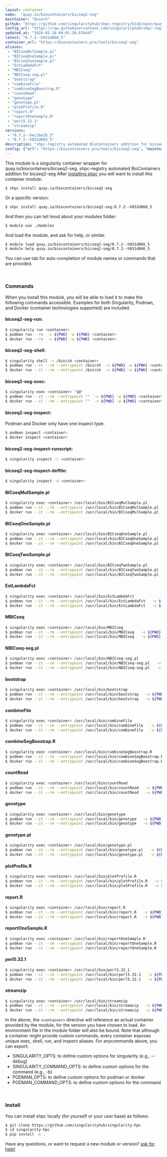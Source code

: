 ```yaml
---
layout: container
name:  "quay.io/biocontainers/bicseq2-seg"
maintainer: "@vsoch"
github: "https://github.com/singularityhub/shpc-registry/blob/main/quay.io/biocontainers/bicseq2-seg/container.yaml"
config_url: "https://raw.githubusercontent.com/singularityhub/shpc-registry/main/quay.io/biocontainers/bicseq2-seg/container.yaml"
updated_at: "2024-03-18 04:01:30.676447"
latest: "0.7.2--h031d066_5"
container_url: "https://biocontainers.pro/tools/bicseq2-seg"
aliases:
 - "BICseqMulSample.pl"
 - "BICseqOneSample.pl"
 - "BICseqTwoSample.pl"
 - "EstLambdaFct"
 - "MBICseq"
 - "NBICseq-seg.pl"
 - "bootstrap"
 - "combineFile"
 - "combineSegBoostrap.R"
 - "countRead"
 - "genotype"
 - "genotype.pl"
 - "plotProfile.R"
 - "report.R"
 - "reportOneSample.R"
 - "perl5.32.1"
 - "streamzip"
versions:
 - "0.7.2--hec16e2b_3"
 - "0.7.2--h031d066_5"
description: "shpc-registry automated BioContainers addition for bicseq2-seg"
config: {"url": "https://biocontainers.pro/tools/bicseq2-seg", "maintainer": "@vsoch", "description": "shpc-registry automated BioContainers addition for bicseq2-seg", "latest": {"0.7.2--h031d066_5": "sha256:fcb6835a9f80e8444e4adb0a75ad39be3044f3c313f316e052379a9aa96ddafd"}, "tags": {"0.7.2--hec16e2b_3": "sha256:84608234d4a71ec86e461f0b9fa73ed10f6069312e2b4b9b2fbf0a31a13106b3", "0.7.2--h031d066_5": "sha256:fcb6835a9f80e8444e4adb0a75ad39be3044f3c313f316e052379a9aa96ddafd"}, "docker": "quay.io/biocontainers/bicseq2-seg", "aliases": {"BICseqMulSample.pl": "/usr/local/bin/BICseqMulSample.pl", "BICseqOneSample.pl": "/usr/local/bin/BICseqOneSample.pl", "BICseqTwoSample.pl": "/usr/local/bin/BICseqTwoSample.pl", "EstLambdaFct": "/usr/local/bin/EstLambdaFct", "MBICseq": "/usr/local/bin/MBICseq", "NBICseq-seg.pl": "/usr/local/bin/NBICseq-seg.pl", "bootstrap": "/usr/local/bin/bootstrap", "combineFile": "/usr/local/bin/combineFile", "combineSegBoostrap.R": "/usr/local/bin/combineSegBoostrap.R", "countRead": "/usr/local/bin/countRead", "genotype": "/usr/local/bin/genotype", "genotype.pl": "/usr/local/bin/genotype.pl", "plotProfile.R": "/usr/local/bin/plotProfile.R", "report.R": "/usr/local/bin/report.R", "reportOneSample.R": "/usr/local/bin/reportOneSample.R", "perl5.32.1": "/usr/local/bin/perl5.32.1", "streamzip": "/usr/local/bin/streamzip"}}
---
```


This module is a singularity container wrapper for quay.io/biocontainers/bicseq2-seg.
shpc-registry automated BioContainers addition for bicseq2-seg
After [installing shpc](#install) you will want to install this container module:


```bash
$ shpc install quay.io/biocontainers/bicseq2-seg
```

Or a specific version:

```bash
$ shpc install quay.io/biocontainers/bicseq2-seg:0.7.2--h031d066_5
```

And then you can tell lmod about your modules folder:

```bash
$ module use ./modules
```

And load the module, and ask for help, or similar.

```bash
$ module load quay.io/biocontainers/bicseq2-seg/0.7.2--h031d066_5
$ module help quay.io/biocontainers/bicseq2-seg/0.7.2--h031d066_5
```

You can use tab for auto-completion of module names or commands that are provided.

<br>

### Commands

When you install this module, you will be able to load it to make the following commands accessible.
Examples for both Singularity, Podman, and Docker (container technologies supported) are included.

#### bicseq2-seg-run:

```bash
$ singularity run <container>
$ podman run --rm  -v ${PWD} -w ${PWD} <container>
$ docker run --rm  -v ${PWD} -w ${PWD} <container>
```

#### bicseq2-seg-shell:

```bash
$ singularity shell -s /bin/sh <container>
$ podman run --it --rm --entrypoint /bin/sh  -v ${PWD} -w ${PWD} <container>
$ docker run --it --rm --entrypoint /bin/sh  -v ${PWD} -w ${PWD} <container>
```

#### bicseq2-seg-exec:

```bash
$ singularity exec <container> "$@"
$ podman run --it --rm --entrypoint ""  -v ${PWD} -w ${PWD} <container> "$@"
$ docker run --it --rm --entrypoint ""  -v ${PWD} -w ${PWD} <container> "$@"
```

#### bicseq2-seg-inspect:

Podman and Docker only have one inspect type.

```bash
$ podman inspect <container>
$ docker inspect <container>
```

#### bicseq2-seg-inspect-runscript:

```bash
$ singularity inspect -r <container>
```

#### bicseq2-seg-inspect-deffile:

```bash
$ singularity inspect -d <container>
```


#### BICseqMulSample.pl

```bash
$ singularity exec <container> /usr/local/bin/BICseqMulSample.pl
$ podman run --it --rm --entrypoint /usr/local/bin/BICseqMulSample.pl   -v ${PWD} -w ${PWD} <container> -c " $@"
$ docker run --it --rm --entrypoint /usr/local/bin/BICseqMulSample.pl   -v ${PWD} -w ${PWD} <container> -c " $@"
```


#### BICseqOneSample.pl

```bash
$ singularity exec <container> /usr/local/bin/BICseqOneSample.pl
$ podman run --it --rm --entrypoint /usr/local/bin/BICseqOneSample.pl   -v ${PWD} -w ${PWD} <container> -c " $@"
$ docker run --it --rm --entrypoint /usr/local/bin/BICseqOneSample.pl   -v ${PWD} -w ${PWD} <container> -c " $@"
```


#### BICseqTwoSample.pl

```bash
$ singularity exec <container> /usr/local/bin/BICseqTwoSample.pl
$ podman run --it --rm --entrypoint /usr/local/bin/BICseqTwoSample.pl   -v ${PWD} -w ${PWD} <container> -c " $@"
$ docker run --it --rm --entrypoint /usr/local/bin/BICseqTwoSample.pl   -v ${PWD} -w ${PWD} <container> -c " $@"
```


#### EstLambdaFct

```bash
$ singularity exec <container> /usr/local/bin/EstLambdaFct
$ podman run --it --rm --entrypoint /usr/local/bin/EstLambdaFct   -v ${PWD} -w ${PWD} <container> -c " $@"
$ docker run --it --rm --entrypoint /usr/local/bin/EstLambdaFct   -v ${PWD} -w ${PWD} <container> -c " $@"
```


#### MBICseq

```bash
$ singularity exec <container> /usr/local/bin/MBICseq
$ podman run --it --rm --entrypoint /usr/local/bin/MBICseq   -v ${PWD} -w ${PWD} <container> -c " $@"
$ docker run --it --rm --entrypoint /usr/local/bin/MBICseq   -v ${PWD} -w ${PWD} <container> -c " $@"
```


#### NBICseq-seg.pl

```bash
$ singularity exec <container> /usr/local/bin/NBICseq-seg.pl
$ podman run --it --rm --entrypoint /usr/local/bin/NBICseq-seg.pl   -v ${PWD} -w ${PWD} <container> -c " $@"
$ docker run --it --rm --entrypoint /usr/local/bin/NBICseq-seg.pl   -v ${PWD} -w ${PWD} <container> -c " $@"
```


#### bootstrap

```bash
$ singularity exec <container> /usr/local/bin/bootstrap
$ podman run --it --rm --entrypoint /usr/local/bin/bootstrap   -v ${PWD} -w ${PWD} <container> -c " $@"
$ docker run --it --rm --entrypoint /usr/local/bin/bootstrap   -v ${PWD} -w ${PWD} <container> -c " $@"
```


#### combineFile

```bash
$ singularity exec <container> /usr/local/bin/combineFile
$ podman run --it --rm --entrypoint /usr/local/bin/combineFile   -v ${PWD} -w ${PWD} <container> -c " $@"
$ docker run --it --rm --entrypoint /usr/local/bin/combineFile   -v ${PWD} -w ${PWD} <container> -c " $@"
```


#### combineSegBoostrap.R

```bash
$ singularity exec <container> /usr/local/bin/combineSegBoostrap.R
$ podman run --it --rm --entrypoint /usr/local/bin/combineSegBoostrap.R   -v ${PWD} -w ${PWD} <container> -c " $@"
$ docker run --it --rm --entrypoint /usr/local/bin/combineSegBoostrap.R   -v ${PWD} -w ${PWD} <container> -c " $@"
```


#### countRead

```bash
$ singularity exec <container> /usr/local/bin/countRead
$ podman run --it --rm --entrypoint /usr/local/bin/countRead   -v ${PWD} -w ${PWD} <container> -c " $@"
$ docker run --it --rm --entrypoint /usr/local/bin/countRead   -v ${PWD} -w ${PWD} <container> -c " $@"
```


#### genotype

```bash
$ singularity exec <container> /usr/local/bin/genotype
$ podman run --it --rm --entrypoint /usr/local/bin/genotype   -v ${PWD} -w ${PWD} <container> -c " $@"
$ docker run --it --rm --entrypoint /usr/local/bin/genotype   -v ${PWD} -w ${PWD} <container> -c " $@"
```


#### genotype.pl

```bash
$ singularity exec <container> /usr/local/bin/genotype.pl
$ podman run --it --rm --entrypoint /usr/local/bin/genotype.pl   -v ${PWD} -w ${PWD} <container> -c " $@"
$ docker run --it --rm --entrypoint /usr/local/bin/genotype.pl   -v ${PWD} -w ${PWD} <container> -c " $@"
```


#### plotProfile.R

```bash
$ singularity exec <container> /usr/local/bin/plotProfile.R
$ podman run --it --rm --entrypoint /usr/local/bin/plotProfile.R   -v ${PWD} -w ${PWD} <container> -c " $@"
$ docker run --it --rm --entrypoint /usr/local/bin/plotProfile.R   -v ${PWD} -w ${PWD} <container> -c " $@"
```


#### report.R

```bash
$ singularity exec <container> /usr/local/bin/report.R
$ podman run --it --rm --entrypoint /usr/local/bin/report.R   -v ${PWD} -w ${PWD} <container> -c " $@"
$ docker run --it --rm --entrypoint /usr/local/bin/report.R   -v ${PWD} -w ${PWD} <container> -c " $@"
```


#### reportOneSample.R

```bash
$ singularity exec <container> /usr/local/bin/reportOneSample.R
$ podman run --it --rm --entrypoint /usr/local/bin/reportOneSample.R   -v ${PWD} -w ${PWD} <container> -c " $@"
$ docker run --it --rm --entrypoint /usr/local/bin/reportOneSample.R   -v ${PWD} -w ${PWD} <container> -c " $@"
```


#### perl5.32.1

```bash
$ singularity exec <container> /usr/local/bin/perl5.32.1
$ podman run --it --rm --entrypoint /usr/local/bin/perl5.32.1   -v ${PWD} -w ${PWD} <container> -c " $@"
$ docker run --it --rm --entrypoint /usr/local/bin/perl5.32.1   -v ${PWD} -w ${PWD} <container> -c " $@"
```


#### streamzip

```bash
$ singularity exec <container> /usr/local/bin/streamzip
$ podman run --it --rm --entrypoint /usr/local/bin/streamzip   -v ${PWD} -w ${PWD} <container> -c " $@"
$ docker run --it --rm --entrypoint /usr/local/bin/streamzip   -v ${PWD} -w ${PWD} <container> -c " $@"
```



In the above, the `<container>` directive will reference an actual container provided
by the module, for the version you have chosen to load. An environment file in the
module folder will also be bound. Note that although a container
might provide custom commands, every container exposes unique exec, shell, run, and
inspect aliases. For anycommands above, you can export:

 - SINGULARITY_OPTS: to define custom options for singularity (e.g., --debug)
 - SINGULARITY_COMMAND_OPTS: to define custom options for the command (e.g., -b)
 - PODMAN_OPTS: to define custom options for podman or docker
 - PODMAN_COMMAND_OPTS: to define custom options for the command

<br>

### Install

You can install shpc locally (for yourself or your user base) as follows:

```bash
$ git clone https://github.com/singularityhub/singularity-hpc
$ cd singularity-hpc
$ pip install -e .
```

Have any questions, or want to request a new module or version? [ask for help!](https://github.com/singularityhub/singularity-hpc/issues)